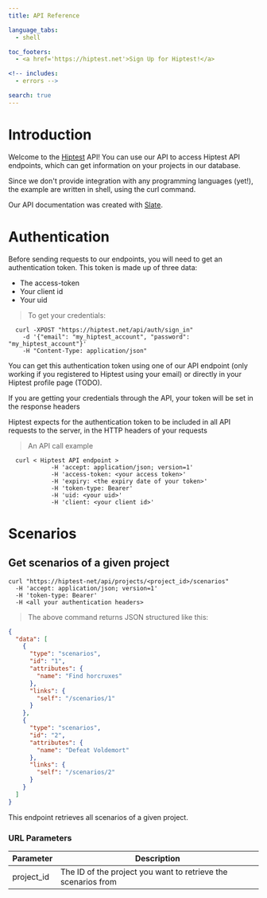 ```yaml
---
title: API Reference

language_tabs:
  - shell

toc_footers:
  - <a href='https://hiptest.net'>Sign Up for Hiptest!</a>

<!-- includes:
  - errors -->

search: true
---
```


# Introduction

Welcome to the <a href="https://hiptest.net">Hiptest</a> API! You can use our API to access Hiptest API endpoints, which can get information on your projects in our database.

Since we don't provide integration with any programming languages (yet!), the example are written in shell, using the curl command.

Our API documentation was created with [Slate](https://github.com/tripit/slate).

# Authentication

Before sending requests to our endpoints, you will need to get an authentication token.
This token is made up of three data:

* The access-token
* Your client id
* Your uid

> To get your credentials:

```shell
  curl -XPOST "https://hiptest.net/api/auth/sign_in"
    -d '{"email": "my_hiptest_account", "password": "my_hiptest_account"}'
    -H "Content-Type: application/json"
```

You can get this authentication token using one of our API endpoint (only working if you registered to Hiptest using your email) or directly
in your Hiptest profile page (TODO).

<aside class="notice"> If you are getting your credentials through the API, your token will be set in the response headers</aside>

 Hiptest expects for the authentication token to be included in all API requests to the server, in the HTTP headers of your requests

> An API call example

```shell
  curl < Hiptest API endpoint >
            -H 'accept: application/json; version=1'
            -H 'access-token: <your access token>'
            -H 'expiry: <the expiry date of your token>'
            -H 'token-type: Bearer'
            -H 'uid: <your uid>'
            -H 'client: <your client id>'
```

# Scenarios

## Get scenarios of a given project

```shell
curl "https://hiptest-net/api/projects/<project_id>/scenarios"
  -H 'accept: application/json; version=1'
  -H 'token-type: Bearer'
  -H <all your authentication headers>
```

> The above command returns JSON structured like this:

```json
{
  "data": [
    {
      "type": "scenarios",
      "id": "1",
      "attributes": {
        "name": "Find horcruxes"
      },
      "links": {
        "self": "/scenarios/1"
      }
    },
    {
      "type": "scenarios",
      "id": "2",
      "attributes": {
        "name": "Defeat Voldemort"
      },
      "links": {
        "self": "/scenarios/2"
      }
    }
  ]
}
```

This endpoint retrieves all scenarios of a given project.

### URL Parameters

Parameter | Description
--------- | -----------
project_id | The ID of the project you want to retrieve the scenarios from
